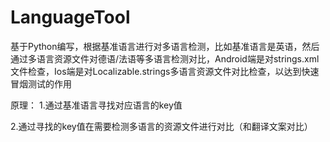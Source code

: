 # LanguageTool
基于Python编写，根据基准语言进行对多语言检测，比如基准语言是英语，然后通过多语言资源文件对德语/法语等多语言检测对比，Android端是对strings.xml文件检查，Ios端是对Localizable.strings多语言资源文件对比检查，以达到快速冒烟测试的作用

原理：
1.通过基准语言寻找对应语言的key值

2.通过寻找的key值在需要检测多语言的资源文件进行对比（和翻译文案对比）
